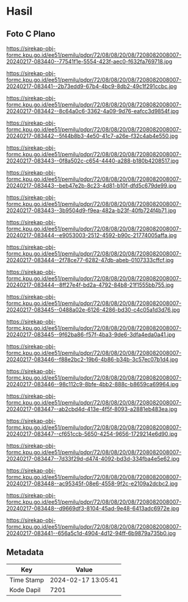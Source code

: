 # Hasil

## Foto C Plano

https://sirekap-obj-formc.kpu.go.id/ee51/pemilu/pdpr/72/08/08/20/08/7208082008007-20240217-083440--77541f1e-5554-423f-aec0-f632fa769718.jpg

https://sirekap-obj-formc.kpu.go.id/ee51/pemilu/pdpr/72/08/08/20/08/7208082008007-20240217-083441--2b73edd9-67b4-4bc9-8db2-49c1f291ccbc.jpg

https://sirekap-obj-formc.kpu.go.id/ee51/pemilu/pdpr/72/08/08/20/08/7208082008007-20240217-083442--8c64a0c6-3362-4a09-9d76-eafcc3d9854f.jpg

https://sirekap-obj-formc.kpu.go.id/ee51/pemilu/pdpr/72/08/08/20/08/7208082008007-20240217-083442--5f44b8b3-4e50-41c7-a26e-f32c4ab4e550.jpg

https://sirekap-obj-formc.kpu.go.id/ee51/pemilu/pdpr/72/08/08/20/08/7208082008007-20240217-083443--0f8a502c-c654-4440-a288-b180b4208517.jpg

https://sirekap-obj-formc.kpu.go.id/ee51/pemilu/pdpr/72/08/08/20/08/7208082008007-20240217-083443--beb47e2b-8c23-4d81-b10f-dfd5c679de99.jpg

https://sirekap-obj-formc.kpu.go.id/ee51/pemilu/pdpr/72/08/08/20/08/7208082008007-20240217-083443--3b9504d9-f9ea-482a-b23f-40fb724f4b71.jpg

https://sirekap-obj-formc.kpu.go.id/ee51/pemilu/pdpr/72/08/08/20/08/7208082008007-20240217-083444--e9053003-2512-4592-b90c-21774005affa.jpg

https://sirekap-obj-formc.kpu.go.id/ee51/pemilu/pdpr/72/08/08/20/08/7208082008007-20240217-083444--2f78ce77-6282-47db-abeb-0107333cffcf.jpg

https://sirekap-obj-formc.kpu.go.id/ee51/pemilu/pdpr/72/08/08/20/08/7208082008007-20240217-083444--8ff27e4f-bd2a-4792-84b8-21f1555bb755.jpg

https://sirekap-obj-formc.kpu.go.id/ee51/pemilu/pdpr/72/08/08/20/08/7208082008007-20240217-083445--0488a02e-6126-4286-bd30-c4c05a1d3d76.jpg

https://sirekap-obj-formc.kpu.go.id/ee51/pemilu/pdpr/72/08/08/20/08/7208082008007-20240217-083445--9f62ba86-f57f-4ba3-9de6-3dfa4eda0a41.jpg

https://sirekap-obj-formc.kpu.go.id/ee51/pemilu/pdpr/72/08/08/20/08/7208082008007-20240217-083446--f88e2bc2-19b6-4b86-b34b-3c57ec07b1d4.jpg

https://sirekap-obj-formc.kpu.go.id/ee51/pemilu/pdpr/72/08/08/20/08/7208082008007-20240217-083446--98c112c9-8bfe-4bb2-888c-b8659ca69964.jpg

https://sirekap-obj-formc.kpu.go.id/ee51/pemilu/pdpr/72/08/08/20/08/7208082008007-20240217-083447--ab2cbd4d-413e-4f5f-8093-a2881eb483ea.jpg

https://sirekap-obj-formc.kpu.go.id/ee51/pemilu/pdpr/72/08/08/20/08/7208082008007-20240217-083447--cf651ccb-5650-4254-9656-1729214e6d90.jpg

https://sirekap-obj-formc.kpu.go.id/ee51/pemilu/pdpr/72/08/08/20/08/7208082008007-20240217-083447--7d33f29d-d474-4092-bd3d-334fba4e5e62.jpg

https://sirekap-obj-formc.kpu.go.id/ee51/pemilu/pdpr/72/08/08/20/08/7208082008007-20240217-083448--ac95345f-08e6-4558-9f2c-e2109a2dcbc2.jpg

https://sirekap-obj-formc.kpu.go.id/ee51/pemilu/pdpr/72/08/08/20/08/7208082008007-20240217-083448--d9669df3-8104-45ad-9e48-6413adc6972e.jpg

https://sirekap-obj-formc.kpu.go.id/ee51/pemilu/pdpr/72/08/08/20/08/7208082008007-20240217-083441--656a5c1d-4904-4d12-94ff-6b9879a735b0.jpg


## Metadata

| Key        | Value               |
| ---------- | ------------------- |
| Time Stamp | 2024-02-17 13:05:41 |
| Kode Dapil | 7201                |



